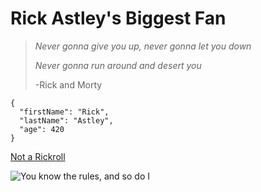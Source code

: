 # Rick Astley's Biggest Fan
>*Never gonna give you up, never gonna let you down*
>
>*Never gonna run around and desert you*
>
>-Rick and Morty
```
{
  "firstName": "Rick",
  "lastName": "Astley",
  "age": 420
}
```


[Not a Rickroll](https://www.youtube.com/watch?v=dpKc8N3FJsQ)

![You know the rules, and so do I](https://github.com/isaactodo/hello-world/assets/144397769/d847686e-a3ef-45a4-875a-7eb32ec85e1e)


